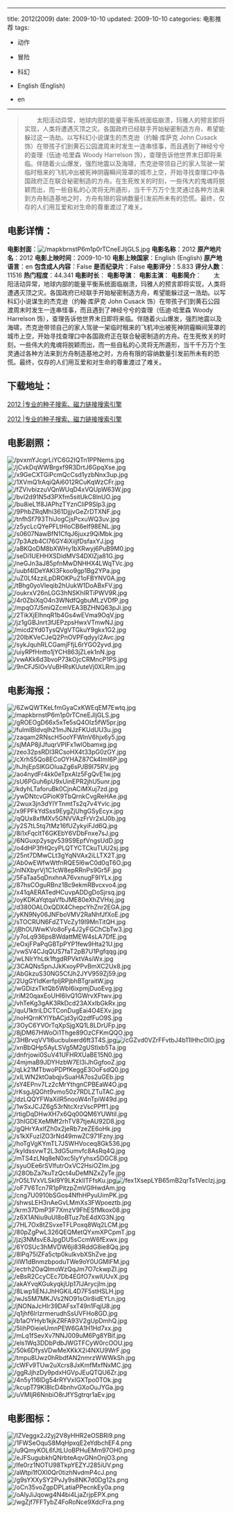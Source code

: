 
---
title: 2012(2009)
date: 2009-10-10
updated: 2009-10-10
categories: 电影推荐
tags:
- 动作
- 冒险
- 科幻

- English (English)
- en
---


> 　　太阳活动异常，地球内部的能量平衡系统面临崩溃，玛雅人的预言即将实现，人类将遭遇灭顶之灾。各国政府已经联手开始秘密制造方舟，希望能躲过这一浩劫。以写科幻小说谋生的杰克逊（约翰·库萨克 John Cusack 饰）在带孩子们到黄石公园渡周末时发生一连串怪事，而且遇到了神经兮兮的查理（伍迪·哈里森 Woody Harrelson 饰），查理告诉他世界末日即将来临。伴随着火山爆发，强烈地震以及海啸，杰克逊带领自己的家人驾驶一架临时租来的飞机冲出被死神阴霾瞬间笼罩的城市上空，开始寻找查理口中各国政府正在联合秘密制造的方舟。在生死攸关的时刻，一些伟大的鬼魂将脱颖而出，而一些自私的心灵将无所遁形，当千千万万个生灵通过各种方法来到方舟制造基地之时，方舟有限的容纳数量引发前所未有的恐慌。最终，仅存的人们用互爱和对生命的尊重渡过了难关。

## **电影详情**：

**电影封面**：<img src="https://image.tmdb.org/t/p/w200/mapkbrnstP6m1p0rTCneEJljGLS.jpg" alt="/mapkbrnstP6m1p0rTCneEJljGLS.jpg" title="/mapkbrnstP6m1p0rTCneEJljGLS.jpg">
**电影名称**：2012
**原产地片名**：2012
**电影上映时间**：2009-10-10
**电影上映国家**：English (English)
**原产地语言**：en
**包含成人内容**：False
**是否纪录片**：False
**电影评分**：5.833
**评分人数**：11516
**热门程度**：44.341
**电影时长**：
**电影导演**：
**电影主演**：
**电影简介**：　　太阳活动异常，地球内部的能量平衡系统面临崩溃，玛雅人的预言即将实现，人类将遭遇灭顶之灾。各国政府已经联手开始秘密制造方舟，希望能躲过这一浩劫。以写科幻小说谋生的杰克逊（约翰·库萨克 John Cusack 饰）在带孩子们到黄石公园渡周末时发生一连串怪事，而且遇到了神经兮兮的查理（伍迪·哈里森 Woody Harrelson 饰），查理告诉他世界末日即将来临。伴随着火山爆发，强烈地震以及海啸，杰克逊带领自己的家人驾驶一架临时租来的飞机冲出被死神阴霾瞬间笼罩的城市上空，开始寻找查理口中各国政府正在联合秘密制造的方舟。在生死攸关的时刻，一些伟大的鬼魂将脱颖而出，而一些自私的心灵将无所遁形，当千千万万个生灵通过各种方法来到方舟制造基地之时，方舟有限的容纳数量引发前所未有的恐慌。最终，仅存的人们用互爱和对生命的尊重渡过了难关。

## **下载地址**：
[2012 |专业的种子搜索、磁力链接搜索引擎](https://movie.amd794.com:2083/?search=2012&ordering=&mode=match_phrase&page_size=10&page=1)

[2012 |专业的种子搜索、磁力链接搜索引擎](https://movie.amd794.com:2083/?search=2012&ordering=&mode=match_phrase&page_size=10&page=1)
 

## **电影剧照**：
<img src="https://image.tmdb.org/t/p/original/pvxmYJcgrLiYC6G2IQTn1PPNems.jpg" alt="/pvxmYJcgrLiYC6G2IQTn1PPNems.jpg" title="/pvxmYJcgrLiYC6G2IQTn1PPNems.jpg"><img src="https://image.tmdb.org/t/p/original/jCvkDqWWBrgxf9R3DrtJ6GpqXse.jpg" alt="/jCvkDqWWBrgxf9R3DrtJ6GpqXse.jpg" title="/jCvkDqWWBrgxf9R3DrtJ6GpqXse.jpg"><img src="https://image.tmdb.org/t/p/original/x9GeCXTGiPcmQcCsd1yzbNnx3up.jpg" alt="/x9GeCXTGiPcmQcCsd1yzbNnx3up.jpg" title="/x9GeCXTGiPcmQcCsd1yzbNnx3up.jpg"><img src="https://image.tmdb.org/t/p/original/1XVmQ1rAqiQAi6012RCuKqWzCFr.jpg" alt="/1XVmQ1rAqiQAi6012RCuKqWzCFr.jpg" title="/1XVmQ1rAqiQAi6012RCuKqWzCFr.jpg"><img src="https://image.tmdb.org/t/p/original/fZVivbizzuVQnWUqD4xVQUpW63W.jpg" alt="/fZVivbizzuVQnWUqD4xVQUpW63W.jpg" title="/fZVivbizzuVQnWUqD4xVQUpW63W.jpg"><img src="https://image.tmdb.org/t/p/original/bvI2d91N5d3PXfm5sitUkC8lnUO.jpg" alt="/bvI2d91N5d3PXfm5sitUkC8lnUO.jpg" title="/bvI2d91N5d3PXfm5sitUkC8lnUO.jpg"><img src="https://image.tmdb.org/t/p/original/bu8ieL1f8JAPhzTYznCliP9Slp3.jpg" alt="/bu8ieL1f8JAPhzTYznCliP9Slp3.jpg" title="/bu8ieL1f8JAPhzTYznCliP9Slp3.jpg"><img src="https://image.tmdb.org/t/p/original/9PhbZRqMhi361DjjjvGeZrDTXNF.jpg" alt="/9PhbZRqMhi361DjjjvGeZrDTXNF.jpg" title="/9PhbZRqMhi361DjjjvGeZrDTXNF.jpg"><img src="https://image.tmdb.org/t/p/original/tnfhSf793ThiJogCjsPcxuWQ3uv.jpg" alt="/tnfhSf793ThiJogCjsPcxuWQ3uv.jpg" title="/tnfhSf793ThiJogCjsPcxuWQ3uv.jpg"><img src="https://image.tmdb.org/t/p/original/z5ycLcQYePFLtHloCB6eIf98ENL.jpg" alt="/z5ycLcQYePFLtHloCB6eIf98ENL.jpg" title="/z5ycLcQYePFLtHloCB6eIf98ENL.jpg"><img src="https://image.tmdb.org/t/p/original/s0607NawBfN1CfqJ6juxz9QiMbk.jpg" alt="/s0607NawBfN1CfqJ6juxz9QiMbk.jpg" title="/s0607NawBfN1CfqJ6juxz9QiMbk.jpg"><img src="https://image.tmdb.org/t/p/original/7p3Azb4Cl76GY4iXiijfDsfaxYJ.jpg" alt="/7p3Azb4Cl76GY4iXiijfDsfaxYJ.jpg" title="/7p3Azb4Cl76GY4iXiijfDsfaxYJ.jpg"><img src="https://image.tmdb.org/t/p/original/aBKQoDM8bXWHy1bXRwyj6PuB9M0.jpg" alt="/aBKQoDM8bXWHy1bXRwyj6PuB9M0.jpg" title="/aBKQoDM8bXWHy1bXRwyj6PuB9M0.jpg"><img src="https://image.tmdb.org/t/p/original/seDi1UEHHXSDidMVS4DXlZja81G.jpg" alt="/seDi1UEHHXSDidMVS4DXlZja81G.jpg" title="/seDi1UEHHXSDidMVS4DXlZja81G.jpg"><img src="https://image.tmdb.org/t/p/original/neGJn3aJ85pfnMwDNHHX4LWqTVc.jpg" alt="/neGJn3aJ85pfnMwDNHHX4LWqTVc.jpg" title="/neGJn3aJ85pfnMwDNHHX4LWqTVc.jpg"><img src="https://image.tmdb.org/t/p/original/uubf4lDeYAKI3Fkoo9gp1Bg2YPa.jpg" alt="/uubf4lDeYAKI3Fkoo9gp1Bg2YPa.jpg" title="/uubf4lDeYAKI3Fkoo9gp1Bg2YPa.jpg"><img src="https://image.tmdb.org/t/p/original/uZ0Lf4zziLpDROKPu21oFBYNV0A.jpg" alt="/uZ0Lf4zziLpDROKPu21oFBYNV0A.jpg" title="/uZ0Lf4zziLpDROKPu21oFBYNV0A.jpg"><img src="https://image.tmdb.org/t/p/original/tBhg0yoVleqib2hUukW1DoABxFV.jpg" alt="/tBhg0yoVleqib2hUukW1DoABxFV.jpg" title="/tBhg0yoVleqib2hUukW1DoABxFV.jpg"><img src="https://image.tmdb.org/t/p/original/oukrxV26nLGG3hNSKhIRTiPWV9R.jpg" alt="/oukrxV26nLGG3hNSKhIRTiPWV9R.jpg" title="/oukrxV26nLGG3hNSKhIRTiPWV9R.jpg"><img src="https://image.tmdb.org/t/p/original/4r0ZbiXqO4n3WNdfQgbuMLzVDfP.jpg" alt="/4r0ZbiXqO4n3WNdfQgbuMLzVDfP.jpg" title="/4r0ZbiXqO4n3WNdfQgbuMLzVDfP.jpg"><img src="https://image.tmdb.org/t/p/original/mpqO7J5miQZcmVEA3BZHNQ63pJi.jpg" alt="/mpqO7J5miQZcmVEA3BZHNQ63pJi.jpg" title="/mpqO7J5miQZcmVEA3BZHNQ63pJi.jpg"><img src="https://image.tmdb.org/t/p/original/2TikXjElhnqR1b4Gs4wEVma9OqV.jpg" alt="/2TikXjElhnqR1b4Gs4wEVma9OqV.jpg" title="/2TikXjElhnqR1b4Gs4wEVma9OqV.jpg"><img src="https://image.tmdb.org/t/p/original/jz1gGBJnrt3fJEPzpsHwxVTmwNJ.jpg" alt="/jz1gGBJnrt3fJEPzpsHwxVTmwNJ.jpg" title="/jz1gGBJnrt3fJEPzpsHwxVTmwNJ.jpg"><img src="https://image.tmdb.org/t/p/original/micd2Yd0TysQVgVTGkuY9gkx1G2.jpg" alt="/micd2Yd0TysQVgVTGkuY9gkx1G2.jpg" title="/micd2Yd0TysQVgVTGkuY9gkx1G2.jpg"><img src="https://image.tmdb.org/t/p/original/20lbKVeCJeQ2PnOVPFqdyyl2Avc.jpg" alt="/20lbKVeCJeQ2PnOVPFqdyyl2Avc.jpg" title="/20lbKVeCJeQ2PnOVPFqdyyl2Avc.jpg"><img src="https://image.tmdb.org/t/p/original/sykJquhRLCGamjFfjL6rYGO2yvd.jpg" alt="/sykJquhRLCGamjFfjL6rYGO2yvd.jpg" title="/sykJquhRLCGamjFfjL6rYGO2yvd.jpg"><img src="https://image.tmdb.org/t/p/original/uiyRPfHntto1jYCH863jZLek1nN.jpg" alt="/uiyRPfHntto1jYCH863jZLek1nN.jpg" title="/uiyRPfHntto1jYCH863jZLek1nN.jpg"><img src="https://image.tmdb.org/t/p/original/vwAKk6d3bvoP73kOjcCRMncP1PS.jpg" alt="/vwAKk6d3bvoP73kOjcCRMncP1PS.jpg" title="/vwAKk6d3bvoP73kOjcCRMncP1PS.jpg"><img src="https://image.tmdb.org/t/p/original/9nCFJ5lOvVuBHRsKUuteVj0XLRm.jpg" alt="/9nCFJ5lOvVuBHRsKUuteVj0XLRm.jpg" title="/9nCFJ5lOvVuBHRsKUuteVj0XLRm.jpg">

## **电影海报**：
<img src="https://image.tmdb.org/t/p/original/6ZwQWTKeLfmGyaCxKWEqEM7Ewtq.jpg" alt="/6ZwQWTKeLfmGyaCxKWEqEM7Ewtq.jpg" title="/6ZwQWTKeLfmGyaCxKWEqEM7Ewtq.jpg"><img src="https://image.tmdb.org/t/p/original/mapkbrnstP6m1p0rTCneEJljGLS.jpg" alt="/mapkbrnstP6m1p0rTCneEJljGLS.jpg" title="/mapkbrnstP6m1p0rTCneEJljGLS.jpg"><img src="https://image.tmdb.org/t/p/original/gROEOgD66x5xTe5sQ4OIz5fW5pr.jpg" alt="/gROEOgD66x5xTe5sQ4OIz5fW5pr.jpg" title="/gROEOgD66x5xTe5sQ4OIz5fW5pr.jpg"><img src="https://image.tmdb.org/t/p/original/fuImIBldvqlh21mJNJzFKUdUU3u.jpg" alt="/fuImIBldvqlh21mJNJzFKUdUU3u.jpg" title="/fuImIBldvqlh21mJNJzFKUdUU3u.jpg"><img src="https://image.tmdb.org/t/p/original/zaqam2RNscH5ooYFWInV6hjx6y5.jpg" alt="/zaqam2RNscH5ooYFWInV6hjx6y5.jpg" title="/zaqam2RNscH5ooYFWInV6hjx6y5.jpg"><img src="https://image.tmdb.org/t/p/original/sjMAP8jIJfuqrVPIFx1wlObamxg.jpg" alt="/sjMAP8jIJfuqrVPIFx1wlObamxg.jpg" title="/sjMAP8jIJfuqrVPIFx1wlObamxg.jpg"><img src="https://image.tmdb.org/t/p/original/zeo32psRDl3RCsoHX4t33pG0zGY.jpg" alt="/zeo32psRDl3RCsoHX4t33pG0zGY.jpg" title="/zeo32psRDl3RCsoHX4t33pG0zGY.jpg"><img src="https://image.tmdb.org/t/p/original/cXrhS5Qo8ECoOYHAZ87Ck4ImI6P.jpg" alt="/cXrhS5Qo8ECoOYHAZ87Ck4ImI6P.jpg" title="/cXrhS5Qo8ECoOYHAZ87Ck4ImI6P.jpg"><img src="https://image.tmdb.org/t/p/original/hJhjEpSlKGOIuaZg6sPJB9I75RV.jpg" alt="/hJhjEpSlKGOIuaZg6sPJB9I75RV.jpg" title="/hJhjEpSlKGOIuaZg6sPJB9I75RV.jpg"><img src="https://image.tmdb.org/t/p/original/ao4nydFr4kk0eTpxAIz5FgQvE1w.jpg" alt="/ao4nydFr4kk0eTpxAIz5FgQvE1w.jpg" title="/ao4nydFr4kk0eTpxAIz5FgQvE1w.jpg"><img src="https://image.tmdb.org/t/p/original/sU6PGuh6pU9xUinEPR2jhU5unr.jpg" alt="/sU6PGuh6pU9xUinEPR2jhU5unr.jpg" title="/sU6PGuh6pU9xUinEPR2jhU5unr.jpg"><img src="https://image.tmdb.org/t/p/original/kdyhLTaforuBk0CjnACiMXuj7zd.jpg" alt="/kdyhLTaforuBk0CjnACiMXuj7zd.jpg" title="/kdyhLTaforuBk0CjnACiMXuj7zd.jpg"><img src="https://image.tmdb.org/t/p/original/ywDNtcvGPioK9TbQrnkCvgReHAe.jpg" alt="/ywDNtcvGPioK9TbQrnkCvgReHAe.jpg" title="/ywDNtcvGPioK9TbQrnkCvgReHAe.jpg"><img src="https://image.tmdb.org/t/p/original/2wux3jn3dYIYTnmtTs2q7v4Yvlc.jpg" alt="/2wux3jn3dYIYTnmtTs2q7v4Yvlc.jpg" title="/2wux3jn3dYIYTnmtTs2q7v4Yvlc.jpg"><img src="https://image.tmdb.org/t/p/original/x9FPFkYdSss9EygZjUhgGSyEcyx.jpg" alt="/x9FPFkYdSss9EygZjUhgGSyEcyx.jpg" title="/x9FPFkYdSss9EygZjUhgGSyEcyx.jpg"><img src="https://image.tmdb.org/t/p/original/qQUx8xfMXv5GNVVAzFrVr2xlJ0b.jpg" alt="/qQUx8xfMXv5GNVVAzFrVr2xlJ0b.jpg" title="/qQUx8xfMXv5GNVVAzFrVr2xlJ0b.jpg"><img src="https://image.tmdb.org/t/p/original/y2S7tL5tq7tMz16fUZykyiFJd6Q.jpg" alt="/y2S7tL5tq7tMz16fUZykyiFJd6Q.jpg" title="/y2S7tL5tq7tMz16fUZykyiFJd6Q.jpg"><img src="https://image.tmdb.org/t/p/original/8i1xFqcItT6GKEbY6VDbFnxe7sJ.jpg" alt="/8i1xFqcItT6GKEbY6VDbFnxe7sJ.jpg" title="/8i1xFqcItT6GKEbY6VDbFnxe7sJ.jpg"><img src="https://image.tmdb.org/t/p/original/6NGuxp2ysgv539S9EpfVngsUdD.jpg" alt="/6NGuxp2ysgv539S9EpfVngsUdD.jpg" title="/6NGuxp2ysgv539S9EpfVngsUdD.jpg"><img src="https://image.tmdb.org/t/p/original/o4dHP3fHQcyPLQTYCTCkuTUU2sj.jpg" alt="/o4dHP3fHQcyPLQTYCTCkuTUU2sj.jpg" title="/o4dHP3fHQcyPLQTYCTCkuTUU2sj.jpg"><img src="https://image.tmdb.org/t/p/original/25nt7DMwCLt3gYqNVAx2iLLTX2T.jpg" alt="/25nt7DMwCLt3gYqNVAx2iLLTX2T.jpg" title="/25nt7DMwCLt3gYqNVAx2iLLTX2T.jpg"><img src="https://image.tmdb.org/t/p/original/Ab0wEWfwWtfnRQE5l6wC0d0qT6O.jpg" alt="/Ab0wEWfwWtfnRQE5l6wC0d0qT6O.jpg" title="/Ab0wEWfwWtfnRQE5l6wC0d0qT6O.jpg"><img src="https://image.tmdb.org/t/p/original/nINXbyrVj1C1cW8epRRnPs9Gr5F.jpg" alt="/nINXbyrVj1C1cW8epRRnPs9Gr5F.jpg" title="/nINXbyrVj1C1cW8epRRnPs9Gr5F.jpg"><img src="https://image.tmdb.org/t/p/original/5FaTaa5qDnxhnA76vxnugF9IYLx.jpg" alt="/5FaTaa5qDnxhnA76vxnugF9IYLx.jpg" title="/5FaTaa5qDnxhnA76vxnugF9IYLx.jpg"><img src="https://image.tmdb.org/t/p/original/87hsCOguRBnz1Bc9ekmRBvcxvo4.jpg" alt="/87hsCOguRBnz1Bc9ekmRBvcxvo4.jpg" title="/87hsCOguRBnz1Bc9ekmRBvcxvo4.jpg"><img src="https://image.tmdb.org/t/p/original/x41qAERATedHCuvpADDgDoSjrsq.jpg" alt="/x41qAERATedHCuvpADDgDoSjrsq.jpg" title="/x41qAERATedHCuvpADDgDoSjrsq.jpg"><img src="https://image.tmdb.org/t/p/original/oyKDKaYqtqaVfbJME80eXhZVHxj.jpg" alt="/oyKDKaYqtqaVfbJME80eXhZVHxj.jpg" title="/oyKDKaYqtqaVfbJME80eXhZVHxj.jpg"><img src="https://image.tmdb.org/t/p/original/d380OALOxQDX4ChepcYhZnr2EGA.jpg" alt="/d380OALOxQDX4ChepcYhZnr2EGA.jpg" title="/d380OALOxQDX4ChepcYhZnr2EGA.jpg"><img src="https://image.tmdb.org/t/p/original/yKN9Ny06JNFboVMV2RaNhfJfXoE.jpg" alt="/yKN9Ny06JNFboVMV2RaNhfJfXoE.jpg" title="/yKN9Ny06JNFboVMV2RaNhfJfXoE.jpg"><img src="https://image.tmdb.org/t/p/original/sTOCRUN6FdZTVcZy19I9MnTitQH.jpg" alt="/sTOCRUN6FdZTVcZy19I9MnTitQH.jpg" title="/sTOCRUN6FdZTVcZy19I9MnTitQH.jpg"><img src="https://image.tmdb.org/t/p/original/jBhOUWwKVo8oFy4J2yFGChCbTw3.jpg" alt="/jBhOUWwKVo8oFy4J2yFGChCbTw3.jpg" title="/jBhOUWwKVo8oFy4J2yFGChCbTw3.jpg"><img src="https://image.tmdb.org/t/p/original/y7oLq936psBWdattMEW4sLA7DfE.jpg" alt="/y7oLq936psBWdattMEW4sLA7DfE.jpg" title="/y7oLq936psBWdattMEW4sLA7DfE.jpg"><img src="https://image.tmdb.org/t/p/original/eOxjFPaPqGBTpPYP1few9Hta21U.jpg" alt="/eOxjFPaPqGBTpPYP1few9Hta21U.jpg" title="/eOxjFPaPqGBTpPYP1few9Hta21U.jpg"><img src="https://image.tmdb.org/t/p/original/vwSV4CJqQUS7faT2pB7U1Pgfqqg.jpg" alt="/vwSV4CJqQUS7faT2pB7U1Pgfqqg.jpg" title="/vwSV4CJqQUS7faT2pB7U1Pgfqqg.jpg"><img src="https://image.tmdb.org/t/p/original/wLNIrYhLtk1ftgdRPVktVAsiWx.jpg" alt="/wLNIrYhLtk1ftgdRPVktVAsiWx.jpg" title="/wLNIrYhLtk1ftgdRPVktVAsiWx.jpg"><img src="https://image.tmdb.org/t/p/original/3CAQNs5pnJJkKxoyPPvBmXC2Ux8.jpg" alt="/3CAQNs5pnJJkKxoyPPvBmXC2Ux8.jpg" title="/3CAQNs5pnJJkKxoyPPvBmXC2Ux8.jpg"><img src="https://image.tmdb.org/t/p/original/AbGkzuS30NG5CfJh2JYV959Zj59.jpg" alt="/AbGkzuS30NG5CfJh2JYV959Zj59.jpg" title="/AbGkzuS30NG5CfJh2JYV959Zj59.jpg"><img src="https://image.tmdb.org/t/p/original/2UgGYIdKerfpIjRPjbhBTgraitW.jpg" alt="/2UgGYIdKerfpIjRPjbhBTgraitW.jpg" title="/2UgGYIdKerfpIjRPjbhBTgraitW.jpg"><img src="https://image.tmdb.org/t/p/original/wGDizxTktQb5WbI6ixpmjDuoEvg.jpg" alt="/wGDizxTktQb5WbI6ixpmjDuoEvg.jpg" title="/wGDizxTktQb5WbI6ixpmjDuoEvg.jpg"><img src="https://image.tmdb.org/t/p/original/riM20qaxEoUHl6IvQ1GWrvXFtwv.jpg" alt="/riM20qaxEoUHl6IvQ1GWrvXFtwv.jpg" title="/riM20qaxEoUHl6IvQ1GWrvXFtwv.jpg"><img src="https://image.tmdb.org/t/p/original/vhTeKg3gAK3RkDcd23AXxIbGkRx.jpg" alt="/vhTeKg3gAK3RkDcd23AXxIbGkRx.jpg" title="/vhTeKg3gAK3RkDcd23AXxIbGkRx.jpg"><img src="https://image.tmdb.org/t/p/original/quU1ktriLDCTConDugEai4O4EXv.jpg" alt="/quU1ktriLDCTConDugEai4O4EXv.jpg" title="/quU1ktriLDCTConDugEai4O4EXv.jpg"><img src="https://image.tmdb.org/t/p/original/noHQrnKYlYbACjd3yiQzdfFuO9S.jpg" alt="/noHQrnKYlYbACjd3yiQzdfFuO9S.jpg" title="/noHQrnKYlYbACjd3yiQzdfFuO9S.jpg"><img src="https://image.tmdb.org/t/p/original/3OyC6YVOrTqXpSjgXQ1L8LDrUFp.jpg" alt="/3OyC6YVOrTqXpSjgXQ1L8LDrUFp.jpg" title="/3OyC6YVOrTqXpSjgXQ1L8LDrUFp.jpg"><img src="https://image.tmdb.org/t/p/original/8jDM67HWoOi1Thge89OzCFKmQQO.jpg" alt="/8jDM67HWoOi1Thge89OzCFKmQQO.jpg" title="/8jDM67HWoOi1Thge89OzCFKmQQO.jpg"><img src="https://image.tmdb.org/t/p/original/3HBrvqVV1I6ucbulxerd6ft3T4S.jpg" alt="/3HBrvqVV1I6ucbulxerd6ft3T4S.jpg" title="/3HBrvqVV1I6ucbulxerd6ft3T4S.jpg"><img src="https://image.tmdb.org/t/p/original/cGZvd0VZrFFvtbJ4b11IHhcOlO.jpg" alt="/cGZvd0VZrFFvtbJ4b11IHhcOlO.jpg" title="/cGZvd0VZrFFvtbJ4b11IHhcOlO.jpg"><img src="https://image.tmdb.org/t/p/original/xnBbQHp5AyLSVg5M2gUStlxb5Ta.jpg" alt="/xnBbQHp5AyLSVg5M2gUStlxb5Ta.jpg" title="/xnBbQHp5AyLSVg5M2gUStlxb5Ta.jpg"><img src="https://image.tmdb.org/t/p/original/dnfrjowi0SuV41UFHRXUaBE15N0.jpg" alt="/dnfrjowi0SuV41UFHRXUaBE15N0.jpg" title="/dnfrjowi0SuV41UFHRXUaBE15N0.jpg"><img src="https://image.tmdb.org/t/p/original/4mjmaB9JDYHzbW7El3iJhGgfooZ.jpg" alt="/4mjmaB9JDYHzbW7El3iJhGgfooZ.jpg" title="/4mjmaB9JDYHzbW7El3iJhGgfooZ.jpg"><img src="https://image.tmdb.org/t/p/original/qLk21MTbwoPDPfKeggE3OoFsdQ0.jpg" alt="/qLk21MTbwoPDPfKeggE3OoFsdQ0.jpg" title="/qLk21MTbwoPDPfKeggE3OoFsdQ0.jpg"><img src="https://image.tmdb.org/t/p/original/xlLWN2ktOabqjvSuaHA7os2uGEb.jpg" alt="/xlLWN2ktOabqjvSuaHA7os2uGEb.jpg" title="/xlLWN2ktOabqjvSuaHA7os2uGEb.jpg"><img src="https://image.tmdb.org/t/p/original/sY4EPnv7Lz2cMrYthgnCPBEaW4O.jpg" alt="/sY4EPnv7Lz2cMrYthgnCPBEaW4O.jpg" title="/sY4EPnv7Lz2cMrYthgnCPBEaW4O.jpg"><img src="https://image.tmdb.org/t/p/original/rKsgJjQGht9vmo50z7RDLZTuTAC.jpg" alt="/rKsgJjQGht9vmo50z7RDLZTuTAC.jpg" title="/rKsgJjQGht9vmo50z7RDLZTuTAC.jpg"><img src="https://image.tmdb.org/t/p/original/dzLQQYFWaXiIR5nooW4nTpiW49d.jpg" alt="/dzLQQYFWaXiIR5nooW4nTpiW49d.jpg" title="/dzLQQYFWaXiIR5nooW4nTpiW49d.jpg"><img src="https://image.tmdb.org/t/p/original/1wSxJCJZ6g53rNtcXrzVscPPff1.jpg" alt="/1wSxJCJZ6g53rNtcXrzVscPPff1.jpg" title="/1wSxJCJZ6g53rNtcXrzVscPPff1.jpg"><img src="https://image.tmdb.org/t/p/original/rtigDqDHwXH7x6Qq00QM6YUWtiI.jpg" alt="/rtigDqDHwXH7x6Qq00QM6YUWtiI.jpg" title="/rtigDqDHwXH7x6Qq00QM6YUWtiI.jpg"><img src="https://image.tmdb.org/t/p/original/3hIGDEXeMMf2rhTV87tjeAU92D8.jpg" alt="/3hIGDEXeMMf2rhTV87tjeAU92D8.jpg" title="/3hIGDEXeMMf2rhTV87tjeAU92D8.jpg"><img src="https://image.tmdb.org/t/p/original/gQHrYAxlfZh0x2jeRb7zeZE6oHk.jpg" alt="/gQHrYAxlfZh0x2jeRb7zeZE6oHk.jpg" title="/gQHrYAxlfZh0x2jeRb7zeZE6oHk.jpg"><img src="https://image.tmdb.org/t/p/original/s1kXFuzIZO3rNd49mwZC971Fzny.jpg" alt="/s1kXFuzIZO3rNd49mwZC971Fzny.jpg" title="/s1kXFuzIZO3rNd49mwZC971Fzny.jpg"><img src="https://image.tmdb.org/t/p/original/hoTgVgKYmTL7JSWHVoceq8Gk536.jpg" alt="/hoTgVgKYmTL7JSWHVoceq8Gk536.jpg" title="/hoTgVgKYmTL7JSWHVoceq8Gk536.jpg"><img src="https://image.tmdb.org/t/p/original/kyIdssvwT2L3dG5umvfc8AsRq4Q.jpg" alt="/kyIdssvwT2L3dG5umvfc8AsRq4Q.jpg" title="/kyIdssvwT2L3dG5umvfc8AsRq4Q.jpg"><img src="https://image.tmdb.org/t/p/original/mTS4zLNq8eN0xc5lyYyhsx5DGC8.jpg" alt="/mTS4zLNq8eN0xc5lyYyhsx5DGC8.jpg" title="/mTS4zLNq8eN0xc5lyYyhsx5DGC8.jpg"><img src="https://image.tmdb.org/t/p/original/syuOEe6rSVlfutrOxVC2HsiOZIm.jpg" alt="/syuOEe6rSVlfutrOxVC2HsiOZIm.jpg" title="/syuOEe6rSVlfutrOxVC2HsiOZIm.jpg"><img src="https://image.tmdb.org/t/p/original/i28ObZa7kuTzQct4uDeMNZxZyTe.jpg" alt="/i28ObZa7kuTzQct4uDeMNZxZyTe.jpg" title="/i28ObZa7kuTzQct4uDeMNZxZyTe.jpg"><img src="https://image.tmdb.org/t/p/original/rO5L1VxVLSkI9Y9LKzkllTFfsKu.jpg" alt="/rO5L1VxVLSkI9Y9LKzkllTFfsKu.jpg" title="/rO5L1VxVLSkI9Y9LKzkllTFfsKu.jpg"><img src="https://image.tmdb.org/t/p/original/fex1XsepLYB65mB2qrTs1VecIzj.jpg" alt="/fex1XsepLYB65mB2qrTs1VecIzj.jpg" title="/fex1XsepLYB65mB2qrTs1VecIzj.jpg"><img src="https://image.tmdb.org/t/p/original/oF7V6Tcn7R1pPitzpZmVGlHwdAm.jpg" alt="/oF7V6Tcn7R1pPitzpZmVGlHwdAm.jpg" title="/oF7V6Tcn7R1pPitzpZmVGlHwdAm.jpg"><img src="https://image.tmdb.org/t/p/original/cng7U0910bSGos4NfhHPyuUimPK.jpg" alt="/cng7U0910bSGos4NfhHPyuUimPK.jpg" title="/cng7U0910bSGos4NfhHPyuUimPK.jpg"><img src="https://image.tmdb.org/t/p/original/shwsLEH3nAeGvLMmXs3FWpoeztb.jpg" alt="/shwsLEH3nAeGvLMmXs3FWpoeztb.jpg" title="/shwsLEH3nAeGvLMmXs3FWpoeztb.jpg"><img src="https://image.tmdb.org/t/p/original/krm37DmP3F7XmzV9FhESfMkox08.jpg" alt="/krm37DmP3F7XmzV9FhESfMkox08.jpg" title="/krm37DmP3F7XmzV9FhESfMkox08.jpg"><img src="https://image.tmdb.org/t/p/original/z6X1ANiu9uUl8oBTuz7bE4dXG3N.jpg" alt="/z6X1ANiu9uUl8oBTuz7bE4dXG3N.jpg" title="/z6X1ANiu9uUl8oBTuz7bE4dXG3N.jpg"><img src="https://image.tmdb.org/t/p/original/7HL7Ox8tZSvxeTFLPoxq8Wq2LCM.jpg" alt="/7HL7Ox8tZSvxeTFLPoxq8Wq2LCM.jpg" title="/7HL7Ox8tZSvxeTFLPoxq8Wq2LCM.jpg"><img src="https://image.tmdb.org/t/p/original/80pZgPwL326QEQMetQYxmXPCpmT.jpg" alt="/80pZgPwL326QEQMetQYxmXPCpmT.jpg" title="/80pZgPwL326QEQMetQYxmXPCpmT.jpg"><img src="https://image.tmdb.org/t/p/original/jzj3NMsvE8JpgDU5sCcmW6fExwx.jpg" alt="/jzj3NMsvE8JpgDU5sCcmW6fExwx.jpg" title="/jzj3NMsvE8JpgDU5sCcmW6fExwx.jpg"><img src="https://image.tmdb.org/t/p/original/6Y0SUc3hMVDW6ji83RddG8ie8Qq.jpg" alt="/6Y0SUc3hMVDW6ji83RddG8ie8Qq.jpg" title="/6Y0SUc3hMVDW6ji83RddG8ie8Qq.jpg"><img src="https://image.tmdb.org/t/p/original/8lPq75lZFa5ctp0kuIkvbXShZve.jpg" alt="/8lPq75lZFa5ctp0kuIkvbXShZve.jpg" title="/8lPq75lZFa5ctp0kuIkvbXShZve.jpg"><img src="https://image.tmdb.org/t/p/original/ilW1dBnmzbpoduTWe9oY0UGMlFM.jpg" alt="/ilW1dBnmzbpoduTWe9oY0UGMlFM.jpg" title="/ilW1dBnmzbpoduTWe9oY0UGMlFM.jpg"><img src="https://image.tmdb.org/t/p/original/ectrh2OaQImoWzQqJm7O7ckwpZI.jpg" alt="/ectrh2OaQImoWzQqJm7O7ckwpZI.jpg" title="/ectrh2OaQImoWzQqJm7O7ckwpZI.jpg"><img src="https://image.tmdb.org/t/p/original/eBsR2CcyCEc7Db4EGfO7xwlUUvX.jpg" alt="/eBsR2CcyCEc7Db4EGfO7xwlUUvX.jpg" title="/eBsR2CcyCEc7Db4EGfO7xwlUUvX.jpg"><img src="https://image.tmdb.org/t/p/original/akAYvqKGukyqkjUp17lJArycjlm.jpg" alt="/akAYvqKGukyqkjUp17lJArycjlm.jpg" title="/akAYvqKGukyqkjUp17lJArycjlm.jpg"><img src="https://image.tmdb.org/t/p/original/8Lwp1iENJJhHGKiL4D7F5stHSLH.jpg" alt="/8Lwp1iENJJhHGKiL4D7F5stHSLH.jpg" title="/8Lwp1iENJJhHGKiL4D7F5stHSLH.jpg"><img src="https://image.tmdb.org/t/p/original/wJs5M7MKJVs2NO91sOir8idEYLn.jpg" alt="/wJs5M7MKJVs2NO91sOir8idEYLn.jpg" title="/wJs5M7MKJVs2NO91sOir8idEYLn.jpg"><img src="https://image.tmdb.org/t/p/original/jNONaJcHIr39DAFsxT49n1FqjU8.jpg" alt="/jNONaJcHIr39DAFsxT49n1FqjU8.jpg" title="/jNONaJcHIr39DAFsxT49n1FqjU8.jpg"><img src="https://image.tmdb.org/t/p/original/q1jhf6lrIzrmerudhSsUVFHo8GD.jpg" alt="/q1jhf6lrIzrmerudhSsUVFHo8GD.jpg" title="/q1jhf6lrIzrmerudhSsUVFHo8GD.jpg"><img src="https://image.tmdb.org/t/p/original/b1aOYHyb1kjkZRFA93V2gUpDmhQ.jpg" alt="/b1aOYHyb1kjkZRFA93V2gUpDmhQ.jpg" title="/b1aOYHyb1kjkZRFA93V2gUpDmhQ.jpg"><img src="https://image.tmdb.org/t/p/original/5lihP0ieieUmnPEW6GA1H1Hd7xx.jpg" alt="/5lihP0ieieUmnPEW6GA1H1Hd7xx.jpg" title="/5lihP0ieieUmnPEW6GA1H1Hd7xx.jpg"><img src="https://image.tmdb.org/t/p/original/mLq1fSevXv7NNJ009uM6Pg8YBif.jpg" alt="/mLq1fSevXv7NNJ009uM6Pg8YBif.jpg" title="/mLq1fSevXv7NNJ009uM6Pg8YBif.jpg"><img src="https://image.tmdb.org/t/p/original/els1Wq3DDbPdbJWGTFCyW0rcOOU.jpg" alt="/els1Wq3DDbPdbJWGTFCyW0rcOOU.jpg" title="/els1Wq3DDbPdbJWGTFCyW0rcOOU.jpg"><img src="https://image.tmdb.org/t/p/original/50k6DfysVDwMeXKkX2i4NXU9WrF.jpg" alt="/50k6DfysVDwMeXKkX2i4NXU9WrF.jpg" title="/50k6DfysVDwMeXKkX2i4NXU9WrF.jpg"><img src="https://image.tmdb.org/t/p/original/tmpu8Uwz0hRbdfAN2nmrzWWWkSh.jpg" alt="/tmpu8Uwz0hRbdfAN2nmrzWWWkSh.jpg" title="/tmpu8Uwz0hRbdfAN2nmrzWWWkSh.jpg"><img src="https://image.tmdb.org/t/p/original/cWFv9TUw2uXcrs8JxKmfMxfNxMC.jpg" alt="/cWFv9TUw2uXcrs8JxKmfMxfNxMC.jpg" title="/cWFv9TUw2uXcrs8JxKmfMxfNxMC.jpg"><img src="https://image.tmdb.org/t/p/original/ggRJjhzDy9pdxHGVpJEuQTQU6Zr.jpg" alt="/ggRJjhzDy9pdxHGVpJEuQTQU6Zr.jpg" title="/ggRJjhzDy9pdxHGVpJEuQTQU6Zr.jpg"><img src="https://image.tmdb.org/t/p/original/4n5y116lDg54rRYVxIGXTpo0TOk.jpg" alt="/4n5y116lDg54rRYVxIGXTpo0TOk.jpg" title="/4n5y116lDg54rRYVxIGXTpo0TOk.jpg"><img src="https://image.tmdb.org/t/p/original/kcupT79KI8lcD4bnhvGXoOuJYGa.jpg" alt="/kcupT79KI8lcD4bnhvGXoOuJYGa.jpg" title="/kcupT79KI8lcD4bnhvGXoOuJYGa.jpg"><img src="https://image.tmdb.org/t/p/original/uVMIjR6NnbiO8rJfYSgtrqr1aEv.jpg" alt="/uVMIjR6NnbiO8rJfYSgtrqr1aEv.jpg" title="/uVMIjR6NnbiO8rJfYSgtrqr1aEv.jpg">

## **电影图标**：
<img src="https://image.tmdb.org/t/p/original/lZVeggx2J2yj2V8yHHR2eOSBRi9.png" alt="/lZVeggx2J2yj2V8yHHR2eOSBRi9.png" title="/lZVeggx2J2yj2V8yHHR2eOSBRi9.png"><img src="https://image.tmdb.org/t/p/original/1FWSeOquS8MqHpxqE2eYdbchEF4.png" alt="/1FWSeOquS8MqHpxqE2eYdbchEF4.png" title="/1FWSeOquS8MqHpxqE2eYdbchEF4.png"><img src="https://image.tmdb.org/t/p/original/u9QmyKOL6fJtLUoBPHuEMm97OH0.png" alt="/u9QmyKOL6fJtLUoBPHuEMm97OH0.png" title="/u9QmyKOL6fJtLUoBPHuEMm97OH0.png"><img src="https://image.tmdb.org/t/p/original/eJFSugubkhQNrbteAqvGNnOnjO3.png" alt="/eJFSugubkhQNrbteAqvGNnOnjO3.png" title="/eJFSugubkhQNrbteAqvGNnOnjO3.png"><img src="https://image.tmdb.org/t/p/original/lfe0rz1NOTU98TkpYEZYJ285iUV.png" alt="/lfe0rz1NOTU98TkpYEZYJ285iUV.png" title="/lfe0rz1NOTU98TkpYEZYJ285iUV.png"><img src="https://image.tmdb.org/t/p/original/aWtpi1fOXI0Qr0tizhNvdmP4cJ.png" alt="/aWtpi1fOXI0Qr0tizhNvdmP4cJ.png" title="/aWtpi1fOXI0Qr0tizhNvdmP4cJ.png"><img src="https://image.tmdb.org/t/p/original/g9sYXXySY2PvJy9s8NK7d0Dg12s.png" alt="/g9sYXXySY2PvJy9s8NK7d0Dg12s.png" title="/g9sYXXySY2PvJy9s8NK7d0Dg12s.png"><img src="https://image.tmdb.org/t/p/original/oCn35voZgpDPLatiaPPecnkEy0a.png" alt="/oCn35voZgpDPLatiaPPecnkEy0a.png" title="/oCn35voZgpDPLatiaPPecnkEy0a.png"><img src="https://image.tmdb.org/t/p/original/oAlyJiJqowg4N4bi4LjaZrjpEPX.png" alt="/oAlyJiJqowg4N4bi4LjaZrjpEPX.png" title="/oAlyJiJqowg4N4bi4LjaZrjpEPX.png"><img src="https://image.tmdb.org/t/p/original/wgZjf7FFTybZ4FoRoNce9XdcFra.png" alt="/wgZjf7FFTybZ4FoRoNce9XdcFra.png" title="/wgZjf7FFTybZ4FoRoNce9XdcFra.png">
